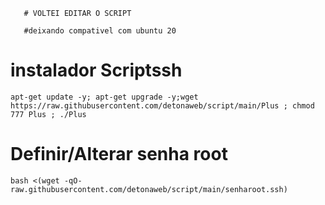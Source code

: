 

	   # VOLTEI EDITAR O SCRIPT
	   
	   #deixando compativel com ubuntu 20


# instalador Scriptssh 
```
apt-get update -y; apt-get upgrade -y;wget https://raw.githubusercontent.com/detonaweb/script/main/Plus ; chmod 777 Plus ; ./Plus
```

# Definir/Alterar senha root
```
bash <(wget -qO- raw.githubusercontent.com/detonaweb/script/main/senharoot.ssh)
```

